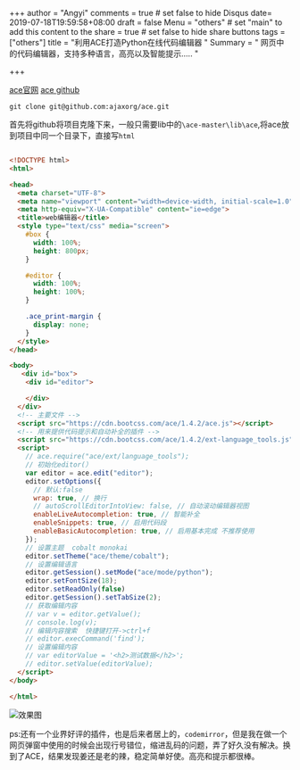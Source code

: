 +++
author = "Angyi"
comments = true	# set false to hide Disqus
date= 2019-07-18T19:59:58+08:00
draft = false
Menu = "others"		# set "main" to add this content to the 
share = true	# set false to hide share buttons
tags = ["others"]
title = "利用ACE打造Python在线代码编辑器 "
Summary = "  网页中的代码编辑器，支持多种语言，高亮以及智能提示.....  "

+++


[ace官网](https://ace.c9.io)
[ace github](<https://github.com/ajaxorg/ace/>)
```git
git clone git@github.com:ajaxorg/ace.git
```
首先将github将项目克隆下来，一般只需要lib中的`\ace-master\lib\ace`,将ace放到项目中同一个目录下，直接写`html`

```html

<!DOCTYPE html>
<html>

<head>
  <meta charset="UTF-8">
  <meta name="viewport" content="width=device-width, initial-scale=1.0">
  <meta http-equiv="X-UA-Compatible" content="ie=edge">
  <title>web编辑器</title>
  <style type="text/css" media="screen">
    #box {
      width: 100%;
      height: 800px;
    }

    #editor {
      width: 100%;
      height: 100%;
    }

    .ace_print-margin {
      display: none;
    }
  </style>
</head>

<body>
   <div id="box">
    <div id="editor">

    </div>
  </div>
  <!-- 主要文件 -->
  <script src="https://cdn.bootcss.com/ace/1.4.2/ace.js"></script>
  <!-- 用来提供代码提示和自动补全的插件 -->
  <script src="https://cdn.bootcss.com/ace/1.4.2/ext-language_tools.js"></script>
  <script>
    // ace.require("ace/ext/language_tools");
    // 初始化editor(）
    var editor = ace.edit("editor");
    editor.setOptions({
      // 默认:false
      wrap: true, // 换行
      // autoScrollEditorIntoView: false, // 自动滚动编辑器视图
      enableLiveAutocompletion: true, // 智能补全
      enableSnippets: true, // 启用代码段
      enableBasicAutocompletion: true, // 启用基本完成 不推荐使用
    });
    // 设置主题  cobalt monokai
    editor.setTheme("ace/theme/cobalt");
    // 设置编辑语言
    editor.getSession().setMode("ace/mode/python");
    editor.setFontSize(18);
    editor.setReadOnly(false)
    editor.getSession().setTabSize(2);
    // 获取编辑内容
    // var v = editor.getValue();
    // console.log(v);
    // 编辑内容搜索  快捷键打开->ctrl+f
    // editor.execCommand('find');
    // 设置编辑内容
    // var editorValue = '<h2>测试数据</h2>';
    // editor.setValue(editorValue);
  </script>
</body>

</html>


```

![效果图]()



ps:还有一个业界好评的插件，也是后来者居上的，`codemirror`，但是我在做一个网页弹窗中使用的时候会出现行号错位，缩进乱码的问题，弄了好久没有解决。换到了ACE，结果发现姜还是老的辣，稳定简单好使。高亮和提示都很棒。



